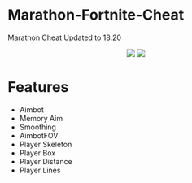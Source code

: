 # Marathon-Fortnite-Cheat 
Marathon Cheat Updated to 18.20

<p align="center">
	<tr>
		<td align="center" style="padding=0;width=50%;">
			<img src="https://media.discordapp.net/attachments/888490416247275522/888855624232882217/unknown.png?width=1214&height=683" />
		</td>
	</tr>
	<tr>
		<td align="center" style="padding=0;width=50%;">
			<img src="https://media.discordapp.net/attachments/888490416247275522/888855806198566932/unknown.png?width=1214&height=683" />
		</td>
	</tr>
	<tr>
    
    
# Features
    
- Aimbot   
- Memory Aim  
- Smoothing
- AimbotFOV
- Player Skeleton
- Player Box
- Player Distance
- Player Lines
    
